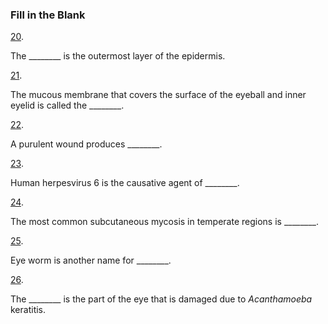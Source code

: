 ### Fill in the Blank

[20](https://openstax.org/books/microbiology/pages/chapter-21#fs-id1167660322954-solution). 

The \_\_\_\_\_\_\_\_ is the outermost layer of the epidermis.

[21](https://openstax.org/books/microbiology/pages/chapter-21#fs-id1167660272859-solution). 

The mucous membrane that covers the surface of the eyeball and inner eyelid is called the \_\_\_\_\_\_\_\_.

[22](https://openstax.org/books/microbiology/pages/chapter-21#fs-id1167661539262-solution). 

A purulent wound produces \_\_\_\_\_\_\_\_.

[23](https://openstax.org/books/microbiology/pages/chapter-21#fs-id1167661291986-solution). 

Human herpesvirus 6 is the causative agent of \_\_\_\_\_\_\_\_.

[24](https://openstax.org/books/microbiology/pages/chapter-21#fs-id1167661532976-solution). 

The most common subcutaneous mycosis in temperate regions is \_\_\_\_\_\_\_\_.

[25](https://openstax.org/books/microbiology/pages/chapter-21#fs-id1167662427483-solution). 

Eye worm is another name for \_\_\_\_\_\_\_\_.

[26](https://openstax.org/books/microbiology/pages/chapter-21#fs-id1167662849017-solution). 

The \_\_\_\_\_\_\_\_ is the part of the eye that is damaged due to *Acanthamoeba* keratitis.